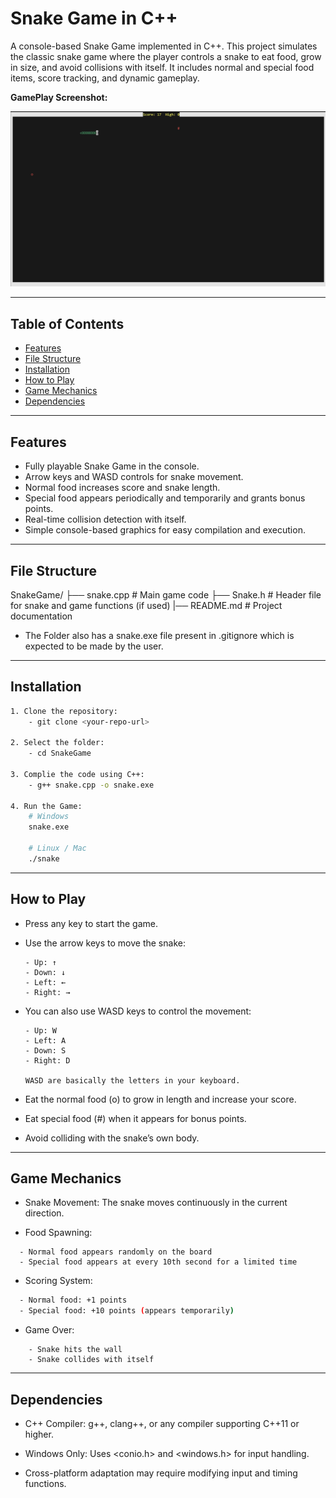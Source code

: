 # Snake Game in C++

A console-based Snake Game implemented in C++. This project simulates the classic snake game where the player controls a snake to eat food, grow in size, and avoid collisions with itself. It includes normal and special food items, score tracking, and dynamic gameplay.

**GamePlay Screenshot:**

![Gameplay Screenshot](GamePlay.png)

---

## Table of Contents
- [Features](#features)
- [File Structure](#file-structure)
- [Installation](#installation)
- [How to Play](#how-to-play)
- [Game Mechanics](#game-mechanics)
- [Dependencies](#dependencies)

---

## Features
- Fully playable Snake Game in the console.
- Arrow keys and WASD controls for snake movement.
- Normal food increases score and snake length.
- Special food appears periodically and temporarily and grants bonus points.
- Real-time collision detection with itself.
- Simple console-based graphics for easy compilation and execution.

---

## File Structure
SnakeGame/
├── snake.cpp   # Main game code
├── Snake.h     # Header file for snake and game functions (if used)
|── README.md   # Project documentation

- The Folder also has a snake.exe file present in .gitignore which is expected to be made by the user.


---

## Installation

```bash
1. Clone the repository:
    - git clone <your-repo-url>

2. Select the folder:    
    - cd SnakeGame

3. Complie the code using C++:
    - g++ snake.cpp -o snake.exe

4. Run the Game:
    # Windows  
    snake.exe

    # Linux / Mac
    ./snake
```
---
## How to Play
 
- Press any key to start the game.

- Use the arrow keys to move the snake:

      - Up: ↑
      - Down: ↓
      - Left: ←
      - Right: →
- You can also use WASD keys to control the movement:

      - Up: W
      - Left: A
      - Down: S
      - Right: D

      WASD are basically the letters in your keyboard.      

- Eat the normal food (o) to grow in length and increase your score.

- Eat special food (#) when it appears for bonus points.

- Avoid colliding with the snake’s own body.
---

## Game Mechanics
- Snake Movement: The snake moves continuously in the current direction.

- Food Spawning:
```
  - Normal food appears randomly on the board
  - Special food appears at every 10th second for a limited time
```
- Scoring System:
```bash
  - Normal food: +1 points
  - Special food: +10 points (appears temporarily)
```
- Game Over:
```
    - Snake hits the wall
    - Snake collides with itself
```
---
## Dependencies

- C++ Compiler: g++, clang++, or any compiler supporting C++11 or higher.

- Windows Only: Uses <conio.h> and <windows.h> for input handling.

- Cross-platform adaptation may require modifying input and timing functions.